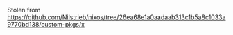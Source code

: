 Stolen from <https://github.com/Nilstrieb/nixos/tree/26ea68e1a0aadaab313c1b5a8c1033a9770bd138/custom-pkgs/x>
